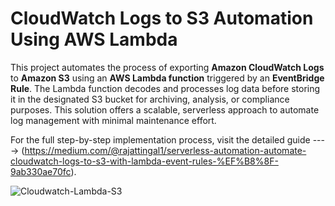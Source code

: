 
# CloudWatch Logs to S3 Automation Using AWS Lambda

This project automates the process of exporting **Amazon CloudWatch Logs** to **Amazon S3** using an **AWS Lambda function** triggered by an **EventBridge Rule**. The Lambda function decodes and processes log data before storing it in the designated S3 bucket for archiving, analysis, or compliance purposes. This solution offers a scalable, serverless approach to automate log management with minimal maintenance effort.

For the full step-by-step implementation process, visit the detailed guide ----> (https://medium.com/@rajattingal1/serverless-automation-automate-cloudwatch-logs-to-s3-with-lambda-event-rules-%EF%B8%8F-9ab330ae70fc).

![Cloudwatch-Lambda-S3](https://github.com/user-attachments/assets/1baa6a5a-1d59-4e2f-8c31-85b76716d666)
